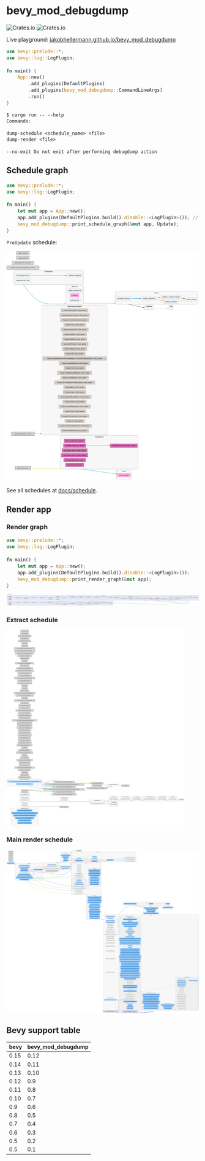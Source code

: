 # bevy_mod_debugdump
![Crates.io](https://img.shields.io/crates/v/bevy_mod_debugdump)
![Crates.io](https://img.shields.io/crates/d/bevy_mod_debugdump)

Live playground: [jakobhellermann.github.io/bevy_mod_debugdump](https://jakobhellermann.github.io/bevy_mod_debugdump)

```rust
use bevy::prelude::*;
use bevy::log::LogPlugin;

fn main() {
    App::new()
        .add_plugins(DefaultPlugins)
        .add_plugins(bevy_mod_debugdump::CommandLineArgs)
        .run()
}
```

```
$ cargo run -- --help
Commands:

dump-schedule <schedule_name> <file>
dump-render <file>

--no-exit Do not exit after performing debugdump action
```


## Schedule graph

```rust
use bevy::prelude::*;
use bevy::log::LogPlugin;

fn main() {
    let mut app = App::new();
    app.add_plugins(DefaultPlugins.build().disable::<LogPlugin>()); // disable LogPlugin so that you can pipe the output directly into `dot -Tsvg`
    bevy_mod_debugdump::print_schedule_graph(&mut app, Update);
}
```

`PreUpdate` schedule:

<picture>
<source media="(prefers-color-scheme: dark)" srcset="https://raw.githubusercontent.com/jakobhellermann/bevy_mod_debugdump/main/docs/schedule/dark/schedule_PreUpdate.dot.svg">
<img alt="Main (filtered)" src="https://raw.githubusercontent.com/jakobhellermann/bevy_mod_debugdump/main/docs/schedule/light/schedule_PreUpdate.dot.svg">
</picture>

See all schedules at [docs/schedule](./docs/schedule/README.md).

## Render app

### Render graph

```rust
use bevy::prelude::*;
use bevy::log::LogPlugin;

fn main() {
    let mut app = App::new();
    app.add_plugins(DefaultPlugins.build().disable::<LogPlugin>()); 
    bevy_mod_debugdump::print_render_graph(&mut app);
}
```

<picture>
<source media="(prefers-color-scheme: dark)" srcset="https://raw.githubusercontent.com/jakobhellermann/bevy_mod_debugdump/main/docs/render/dark/render_graph.dot.svg">
<img alt="render graph" src="https://raw.githubusercontent.com/jakobhellermann/bevy_mod_debugdump/main/docs/render/light/render_graph.dot.svg">
</picture>

### Extract schedule

<picture>
<source media="(prefers-color-scheme: dark)" srcset="https://raw.githubusercontent.com/jakobhellermann/bevy_mod_debugdump/main/docs/schedule/dark/render_schedule_ExtractSchedule.dot.svg">
<img alt="ExtractSchedule" src="https://raw.githubusercontent.com/jakobhellermann/bevy_mod_debugdump/main/docs/schedule/light/render_schedule_ExtractSchedule.dot.svg" height=512>
</picture>

### Main render schedule

<picture>
<source media="(prefers-color-scheme: dark)" srcset="https://raw.githubusercontent.com/jakobhellermann/bevy_mod_debugdump/main/docs/schedule/dark/render_schedule_Render.dot.svg">
<img alt="Main" src="https://raw.githubusercontent.com/jakobhellermann/bevy_mod_debugdump/main/docs/schedule/light/render_schedule_Render.dot.svg">
</picture>


## Bevy support table

|bevy|bevy\_mod\_debugdump|
|---|---|
|0.15|0.12|
|0.14|0.11|
|0.13|0.10|
|0.12|0.9|
|0.11|0.8|
|0.10|0.7|
|0.9|0.6|
|0.8|0.5|
|0.7|0.4|
|0.6|0.3|
|0.5|0.2|
|0.5|0.1|
